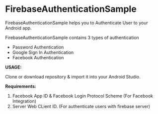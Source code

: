 # FirebaseAuthenticationSample

FirebaseAuthenticationSample helps you to Authenticate User to your Android app.

FirebaseAuthenticationSample contains 3 types of authentication
- Password Authentication
- Google Sign In Authentication
- Facebook Authentication

<b>USAGE:</b>

Clone or download repository & import it into your Android Studio.

<b>Requirements:</b>

1. Facebook App ID & Facebook Login Protocol Scheme (For Facebook Integration)
2. Server Web CLient ID. (For authenticate users with firebase server)




